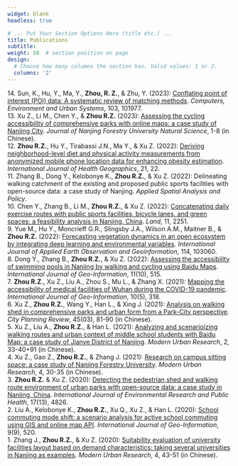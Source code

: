 ```yaml
---
widget: blank
headless: true

# ... Put Your Section Options Here (title etc.) ...
title: Publications
subtitle:
weight: 50  # section position on page
design:
  # Choose how many columns the section has. Valid values: 1 or 2.
  columns: '2'
---
```

14\. Sun, K., Hu, Y., Ma, Y., **Zhou, R. Z.**, & Zhu, Y. (2023): [Conflating point of interest (POI) data: A systematic review of matching methods](https://ryan-zhenqi-zhou.github.io/2023_CEUS_POIConflation.pdf). *Computers, Environment and Urban Systems*, 103, 101977.\
13\. Xu Z., Li M., Chen Y., & **Zhou R.Z.** (2023): [Assessing the cycling accessibility of comprehensive parks with online maps: a case study of Nanjing City](https://ryan-zhenqi-zhou.github.io/njlyxb-1-8.pdf). *Journal of Nanjing Forestry University Natural Science*, 1-8 (in Chinese).\
12\. **Zhou R.Z.**, Hu Y., Tirabassi J.N., Ma Y., & Xu Z. (2022): [Deriving neighborhood-level diet and physical activity measurements from anonymized mobile phone location data for enhancing obesity estimation](https://ryan-zhenqi-zhou.github.io/s12942-022-00321-4.pdf). *International Journal of Health Geographics*, 21, 22.\
11\. Zhang B., Dong Y., Kelobonye K., **Zhou R.Z.**, & Xu Z. (2022): Delineating walking catchment of the existing and proposed public sports facilities with open-source data: a case study of Nanjing. *Applied Spatial Analysis and Policy*.\
10\. Chen Y., Zhang B., Li M., **Zhou R.Z.**, & Xu Z. (2022): [Concatenating daily exercise routes with public sports facilities, bicycle lanes, and green spaces: a feasibility analysis in Nanjing, China](https://ryan-zhenqi-zhou.github.io/land-11-02251-v2.pdf). *Land*, 11, 2251.\
9\. Yue M., Hu Y., Moncrieff G.R., Slingsby J.A., Wilson A.M., Maitner B., & **Zhou R.Z.** (2022): [Forecasting vegetation dynamics in an open ecosystem by integrating deep learning and environmental variables](https://ryan-zhenqi-zhou.github.io/1-s2.0-S1569843222002485-main.pdf). *International Journal of Applied Earth Observation and Geoinformation*, 114, 103060.\
8\. Dong Y., Zhang B., **Zhou R.Z.**, & Xu Z. (2022): [Assessing the accessibility of swimming pools in Nanjing by walking and cycling using Baidu Maps](https://ryan-zhenqi-zhou.github.io/ijgi-11-00515.pdf). *International Journal of Geo-Information*, 11(10), 515.\
7\. **Zhou R.Z.**, Xu Z., Liu A., Zhou S., Mu L., & Zhang X. (2021): [Mapping the accessibility of medical facilities of Wuhan during the COVID-19 pandemic](https://ryan-zhenqi-zhou.github.io/ijgi-10-00318.pdf). *International Journal of Geo-Information*, 10(5), 318.\
6\. Xu Z., **Zhou R.Z.**, Wang Y., Han L., & Xing J. (2021): [Analysis on walking shed in comprehensive parks and urban form from a Park-City perspective](https://ryan-zhenqi-zhou.github.io/cpr-1002-1329.pdf). *City Planning Review*, 45(03), 81-90 (in Chinese).\
5\. Xu Z., Liu A., **Zhou R.Z.**, & Han L. (2021): [Analyzing and scenarioizing walking routes and urban context of middle school students with Baidu Map: a case study of Jianye District of Nanjing](https://ryan-zhenqi-zhou.github.io/tx-0033-08.pdf). *Modern Urban Research*, 2, 33-40+91 (in Chinese).\
4\. Xu Z., Gao Z., **Zhou R.Z.**, & Zhang J. (2021): [Research on campus sitting space: a case study of Nanjing Forestry University](https://ryan-zhenqi-zhou.github.io/zx-0030-06.pdf). *Modern Urban Research*, 4, 30-35 (in Chinese).\
3\. **Zhou R.Z.** & Xu Z. (2020): [Detecting the pedestrian shed and walking route environment of urban parks with open-source data: a case study in Nanjing, China](https://ryan-zhenqi-zhou.github.io/ijerph-17-04826-v2.pdf). *International Journal of Environmental Research and Public Health*, 17(13), 4826.\
2\. Liu A., Kelobonye K., **Zhou R.Z.**, Xu Q., Xu Z., & Han L. (2020): [School commuting mode shift: a scenario analysis for active school commuting using GIS and online map API](https://ryan-zhenqi-zhou.github.io/ijgi-09-00520.pdf). *International Journal of Geo-Information*, 9(9), 520.\
1\. Zhang J., **Zhou R.Z.**, & Xu Z. (2020): [Suitability evaluation of university facilities layout based on demand characteristics: taking several universities in Nanjing as examples](https://ryan-zhenqi-zhou.github.io/ss-0043-09.pdf). *Modern Urban Research*, 4, 43-51 (in Chinese).

